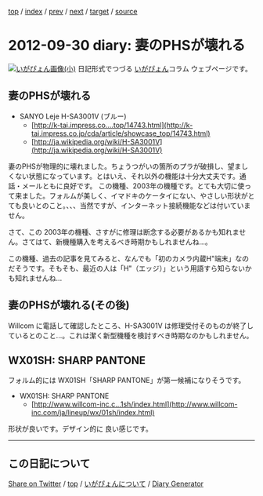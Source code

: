 [top](https://igapyon.github.io/diary/) 
 / [index](https://igapyon.github.io/diary/2012/index.html) 
 / [prev](https://igapyon.github.io/diary/2012/ig120929.html) 
 / [next](https://igapyon.github.io/diary/2012/ig121001.html) 
 / [target](https://igapyon.github.io/diary/2012/ig120930.html) 
 / [source](https://github.com/igapyon/diary/blob/gh-pages/2012/ig120930.html.src.md) 

2012-09-30 diary: 妻のPHSが壊れる
=====================================================================================================
[![いがぴょん画像(小)](https://igapyon.github.io/diary/images/iga200306s.jpg "いがぴょん")](https://igapyon.github.io/diary/memo/memoigapyon.html) 日記形式でつづる [いがぴょん](https://igapyon.github.io/diary/memo/memoigapyon.html)コラム ウェブページです。

## 妻のPHSが壊れる


* SANYO Leje H-SA3001V (ブルー)
  * [http://k-tai.impress.co....top/14743.html](http://k-tai.impress.co.jp/cda/article/showcase_top/14743.html)
  * [http://ja.wikipedia.org/wiki/H-SA3001V](http://ja.wikipedia.org/wiki/H-SA3001V)

妻のPHSが物理的に壊れました。ちょうつがいの箇所のプラが破損し、望ましくない状態になっています。とはいえ、それ以外の機能は十分大丈夫です。通話・メールともに良好です。
この機種、2003年の機種です。とても大切に使って来ました。フォルムが美しく、イマドキのケータイにない、やさしい形状がとても良いとのこと。、、、当然ですが、インターネット接続機能などは付いていません。

さて、この 2003年の機種、さすがに修理は断念する必要があるかも知れません。さてはて、新機種購入を考えるべき時期かもしれませんね...。

この機種、過去の記事を見てみると、なんでも「初のカメラ内蔵H"端末」なのだそうです。そもそも、最近の人は「H"（エッジ）」という用語すら知らないかも知れませんね...


## 妻のPHSが壊れる(その後)

Willcom に電話して確認したところ、H-SA3001V は修理受付そのものが終了しているとのこと...。これは潔く新型機種を検討すべき時期なのかもしれません。


## WX01SH: SHARP PANTONE

フォルム的には WX01SH「SHARP PANTONE」が第一候補になりそうです。

* WX01SH: SHARP PANTONE
  * [http://www.willcom-inc.c...1sh/index.html](http://www.willcom-inc.com/ja/lineup/wx/01sh/index.html)

形状が良いです。デザイン的に 良い感じです。

----------------------------------------------------------------------------------------------------

## この日記について

[Share on Twitter](https://twitter.com/intent/tweet?hashtags=igapyon%2Cdiary%2C%E3%81%84%E3%81%8C%E3%81%B4%E3%82%87%E3%82%93&text=%E5%A6%BB%E3%81%AEPHS%E3%81%8C%E5%A3%8A%E3%82%8C%E3%82%8B&url=https%3A%2F%2Figapyon.github.io%2Fdiary%2F2012%2Fig120930.html) / [top](https://igapyon.github.io/diary/) / [いがぴょんについて](https://igapyon.github.io/diary/memo/memoigapyon.html) / [Diary Generator](https://github.com/igapyon/igapyonv3)
